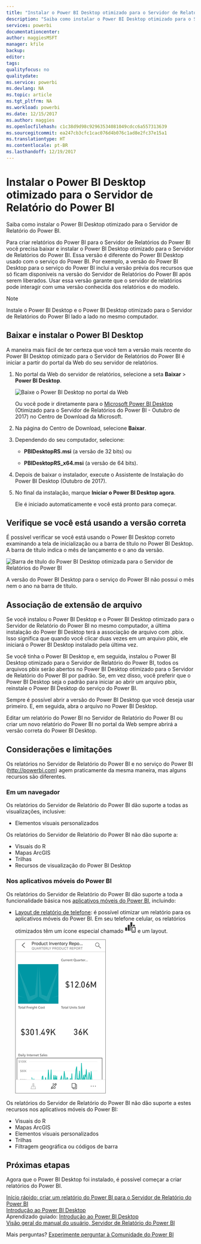 ```yaml
---
title: "Instalar o Power BI Desktop otimizado para o Servidor de Relatório do Power BI"
description: "Saiba como instalar o Power BI Desktop otimizado para o Servidor de Relatório do Power BI"
services: powerbi
documentationcenter: 
author: maggiesMSFT
manager: kfile
backup: 
editor: 
tags: 
qualityfocus: no
qualitydate: 
ms.service: powerbi
ms.devlang: NA
ms.topic: article
ms.tgt_pltfrm: NA
ms.workload: powerbi
ms.date: 12/15/2017
ms.author: maggies
ms.openlocfilehash: c1c38d9d98c92963534081049cdcc6a557313639
ms.sourcegitcommit: ea247cb3cfc1cac076d4b076c1ad8e2fc37e15a1
ms.translationtype: HT
ms.contentlocale: pt-BR
ms.lasthandoff: 12/19/2017
---
```

# <a name="install-power-bi-desktop-optimized-for-power-bi-report-server"></a>Instalar o Power BI Desktop otimizado para o Servidor de Relatório do Power BI
Saiba como instalar o Power BI Desktop otimizado para o Servidor de Relatório do Power BI.

Para criar relatórios do Power BI para o Servidor de Relatórios do Power BI você precisa baixar e instalar o Power BI Desktop otimizado para o Servidor de Relatórios do Power BI. Essa versão é diferente do Power BI Desktop usado com o serviço do Power BI. Por exemplo, a versão do Power BI Desktop para o serviço do Power BI inclui a versão prévia dos recursos que só ficam disponíveis na versão do Servidor de Relatórios do Power BI após serem liberados. Usar essa versão garante que o servidor de relatórios pode interagir com uma versão conhecida dos relatórios e do modelo. 

> [!NOTE]
> Instale o Power BI Desktop e o Power BI Desktop otimizado para o Servidor de Relatórios do Power BI lado a lado no mesmo computador.

## <a name="download-and-install-power-bi-desktop"></a>Baixar e instalar o Power BI Desktop

A maneira mais fácil de ter certeza que você tem a versão mais recente do Power BI Desktop otimizado para o Servidor de Relatórios do Power BI é iniciar a partir do portal da Web do seu servidor de relatórios.

1. No portal da Web do servidor de relatórios, selecione a seta **Baixar** > **Power BI Desktop**.

    ![Baixe o Power BI Desktop no portal da Web](media/install-powerbi-desktop/report-server-download-web-portal.png)

    Ou você pode ir diretamente para o [Microsoft Power BI Desktop](https://go.microsoft.com/fwlink/?linkid=861076) (Otimizado para o Servidor de Relatórios do Power BI - Outubro de 2017) no Centro de Download da Microsoft.

2. Na página do Centro de Download, selecione **Baixar**.

3. Dependendo do seu computador, selecione: 

    - **PBIDesktopRS.msi** (a versão de 32 bits) ou

    - **PBIDesktopRS_x64.msi** (a versão de 64 bits).

1. Depois de baixar o instalador, execute o Assistente de Instalação do Power BI Desktop (Outubro de 2017).
2. No final da instalação, marque **Iniciar o Power BI Desktop agora**.
   
    Ele é iniciado automaticamente e você está pronto para começar.

## <a name="verify-you-are-using-the-correct-version"></a>Verifique se você está usando a versão correta
É possível verificar se você está usando o Power BI Desktop correto examinando a tela de inicialização ou a barra de título no Power BI Desktop. A barra de título indica o mês de lançamento e o ano da versão.

![Barra de título do Power BI Desktop otimizada para o Servidor de Relatórios do Power BI](media/quickstart-create-powerbi-report/report-server-desktop-october-2017-version.png)

A versão do Power BI Desktop para o serviço do Power BI não possui o mês nem o ano na barra de título.

## <a name="file-extension-association"></a>Associação de extensão de arquivo
Se você instalou o Power BI Desktop e o Power BI Desktop otimizado para o Servidor de Relatório do Power BI no mesmo computador, a última instalação do Power BI Desktop terá a associação de arquivo com .pbix. Isso significa que quando você clicar duas vezes em um arquivo pbix, ele iniciará o Power BI Desktop instalado pela última vez.

Se você tinha o Power BI Desktop e, em seguida, instalou o Power BI Desktop otimizado para o Servidor de Relatório do Power BI, todos os arquivos pbix serão abertos no Power BI Desktop otimizado para o Servidor de Relatório do Power BI por padrão. Se, em vez disso, você preferir que o Power BI Desktop seja o padrão para iniciar ao abrir um arquivo pbix, reinstale o Power BI Desktop do serviço do Power BI.

Sempre é possível abrir a versão do Power BI Desktop que você deseja usar primeiro. E, em seguida, abra o arquivo no Power BI Desktop.

Editar um relatório do Power BI no Servidor de Relatório do Power BI ou criar um novo relatório do Power BI no portal da Web sempre abrirá a versão correta do Power BI Desktop.

## <a name="considerations-and-limitations"></a>Considerações e limitações
Os relatórios no Servidor de Relatório do Power BI e no serviço do Power BI (http://powerbi.com) agem praticamente da mesma maneira, mas alguns recursos são diferentes.

### <a name="in-a-browser"></a>Em um navegador
Os relatórios do Servidor de Relatório do Power BI dão suporte a todas as visualizações, inclusive:

* Elementos visuais personalizados

Os relatórios do Servidor de Relatório do Power BI não dão suporte a:

* Visuais do R
* Mapas ArcGIS
* Trilhas
* Recursos de visualização do Power BI Desktop

### <a name="in-the-power-bi-mobile-apps"></a>Nos aplicativos móveis do Power BI
Os relatórios do Servidor de Relatório do Power BI dão suporte a toda a funcionalidade básica nos [aplicativos móveis do Power BI](../mobile-apps-for-mobile-devices.md), incluindo:

* [Layout de relatório de telefone](../desktop-create-phone-report.md): é possível otimizar um relatório para os aplicativos móveis do Power BI. Em seu telefone celular, os relatórios otimizados têm um ícone especial chamado ![Ícone de layout de relatório para telefone](media/quickstart-create-powerbi-report/power-bi-rs-mobile-optimized-icon.png) e um layout.
  
    ![Relatórios otimizado para telefones](media/quickstart-create-powerbi-report/power-bi-rs-mobile-optimized-report.png)

Os relatórios do Servidor de Relatório do Power BI não dão suporte a estes recursos nos aplicativos móveis do Power BI:

* Visuais do R
* Mapas ArcGIS
* Elementos visuais personalizados
* Trilhas
* Filtragem geográfica ou códigos de barra

## <a name="next-steps"></a>Próximas etapas
Agora que o Power BI Desktop foi instalado, é possível começar a criar relatórios do Power BI.

[Início rápido: criar um relatório do Power BI para o Servidor de Relatório do Power BI](quickstart-create-powerbi-report.md)  
[Introdução ao Power BI Desktop](../desktop-getting-started.md)  
Aprendizado guiado: [Introdução ao Power BI Desktop](../guided-learning/gettingdata.yml#step-2)  
[Visão geral do manual do usuário, Servidor de Relatório do Power BI](user-handbook-overview.md)

Mais perguntas? [Experimente perguntar à Comunidade do Power BI](https://community.powerbi.com/)

